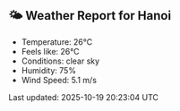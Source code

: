 <!-- WEATHER-START -->
## 🌤 Weather Report for Hanoi

- Temperature: 26°C
- Feels like: 26°C
- Conditions: clear sky
- Humidity: 75%
- Wind Speed: 5.1 m/s

Last updated: 2025-10-19 20:23:04 UTC
<!-- WEATHER-END -->
